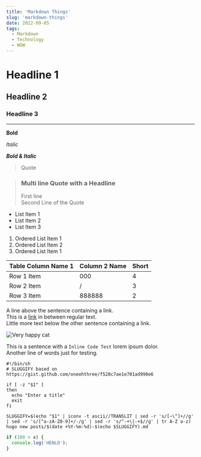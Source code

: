 ```yaml
---
title: 'Markdown Things'
slug: 'markdown-things'
date: 2022-09-05
tags:
  - Markdown
  - Technology
  - WOW
---
```


# Headline 1

## Headline 2

### Headline 3

---

**Bold**

_Italic_

**_Bold & Italic_**

> Quote

> ### Multi line Quote with a Headline
>
> First line  
> Second Line of the Quote

- List Item 1
- List Item 2
- List Item 3

1. Ordered List Item 1
2. Ordered List Item 2
3. Ordered List Item 1

| Table Column Name 1 | Column 2 Name | Short |
| ------------------- | ------------- | ----- |
| Row 1 Item          | 000           | 4     |
| Row 2 Item          | /             | 3     |
| Row 3 Item          | 888888        | 2     |

A line above the sentence containing a link.  
This is a [link](www.google.com) in between regular text.  
Little more text below the other sentence containing a link.

![Very happy cat](https://i.natgeofe.com/n/9135ca87-0115-4a22-8caf-d1bdef97a814/75552.jpg)

This is a sentence with a `Inline Code Test` lorem ipsum dolor.  
Another line of words just for testing.

```shell
#!/bin/sh
# SLUGGIFY based on https://gist.github.com/oneohthree/f528c7ae1e701ad990e6

if [ -z "$1" ]
then
  echo "Enter a title"
  exit
fi

SLUGGIFY=$(echo "$1" | iconv -t ascii//TRANSLIT | sed -r 's/[~\^]+//g' | sed -r 's/[^a-zA-Z0-9]+/-/g' | sed -r 's/^-+\|-+$//g' | tr A-Z a-z)
hugo new posts/$(date +%Y-%m-%d)-$(echo $SLUGGIFY).md
```

```javascript
if (100 > x) {
  console.log('HENLO');
}
```
